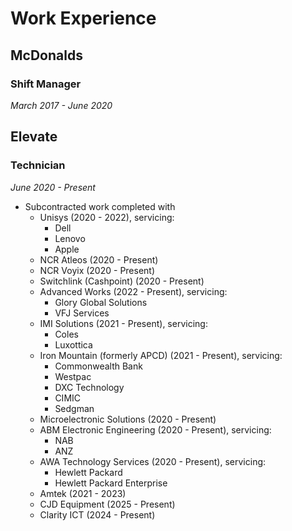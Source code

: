 # Work Experience

## McDonalds
### Shift Manager
*March 2017 - June 2020*

## Elevate
### Technician
*June 2020 - Present*
 - Subcontracted work completed with
   - Unisys (2020 - 2022), servicing:
     - Dell
     - Lenovo
     - Apple
   - NCR Atleos (2020 - Present)
   - NCR Voyix (2020 - Present)
   - Switchlink (Cashpoint) (2020 - Present)
   - Advanced Works (2022 - Present), servicing:
     - Glory Global Solutions
     - VFJ Services
   - IMI Solutions (2021 - Present), servicing:
     - Coles
     - Luxottica
   - Iron Mountain (formerly APCD) (2021 - Present), servicing:
     - Commonwealth Bank
     - Westpac
     - DXC Technology
     - CIMIC
     - Sedgman
   - Microelectronic Solutions (2020 - Present)
   - ABM Electronic Engineering (2020 - Present), servicing:
     - NAB
     - ANZ
   - AWA Technology Services (2020 - Present), servicing:
     - Hewlett Packard
     - Hewlett Packard Enterprise
   - Amtek (2021 - 2023)
   - CJD Equipment (2025 - Present)
   - Clarity ICT (2024 - Present)
